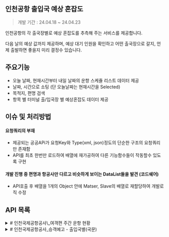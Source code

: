 ## 인천공항 출입국 예상 혼잡도

> 개발 기간 : 24.04.18 ~ 24.04.23

인천공항의 각 출국장별로 예상 혼잡도를 추측해 주는 서비스를 제공합니다.

다음 날의 예상 값까지 제공하며, 예상 대기 인원을 확인하고 어떤 출국장으로 갈지, 언제 출발하면 좋을지 미리 결정수 있습니다.

## 주요기능

-   오늘 날짜, 현재시간부터 내일 날짜의 운항 스케쥴 리스트 데이터 제공
-   날짜, 시간으로 소팅 (단 오늘날짜는 현재시간을 Selected)
-   목적지, 편명 검색
-   항목 별 터미널 출/입국장 별 예상혼잡도 데이터 제공

## 이슈 및 처리방법

#### 요청쿼리의 부재

-   제공되는 공공APi가 요청Key와 Type(xml, json)정도의 단순한 구조의 요청쿼리만 존재함
-   API를 최초 한번만 로드하여 배열에 재가공하여 다른 기능함수들이 작동할수 있도록 구현

#### 개발 진행 중 편명과 항공사만 다르고 비슷하게 보이는 DataList들을 발견 (코드쉐어)

-   API호출 후 배열을 1개의 Object 안에 Matser, Slave의 배열로 재할당하여 개발로직 수정

## API 목록

<details>
    <summary> # 인천국제공항공사\_여객편 주간 운항 현황 </summary>
    URL : <a href="https://www.data.go.kr/data/15095074/openapi.do" target="_blank">https://www.data.go.kr/data/15095074/openapi.do</a>

</details>
<details>
    <summary> # 인천국제공항공사_승객예고 - 출입국별(국문) </summary>
    URL : <a href="https://www.data.go.kr/tcs/dss/selectApiDataDetailView.do?publicDataPk=15095066" target="_blank">https://www.data.go.kr/tcs/dss/selectApiDataDetailView.do?publicDataPk=15095066</a>
   
</details>
